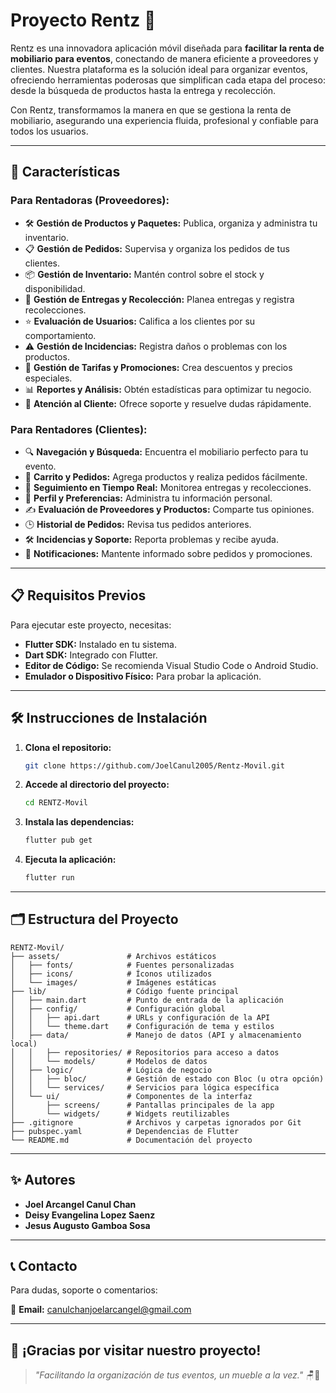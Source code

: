 # Proyecto Rentz 🎉

Rentz es una innovadora aplicación móvil diseñada para **facilitar la renta de mobiliario para eventos**, conectando de manera eficiente a proveedores y clientes. Nuestra plataforma es la solución ideal para organizar eventos, ofreciendo herramientas poderosas que simplifican cada etapa del proceso: desde la búsqueda de productos hasta la entrega y recolección.

Con Rentz, transformamos la manera en que se gestiona la renta de mobiliario, asegurando una experiencia fluida, profesional y confiable para todos los usuarios.

---

## 🚀 Características

### Para Rentadoras (Proveedores):
- 🛠️ **Gestión de Productos y Paquetes:** Publica, organiza y administra tu inventario.
- 📋 **Gestión de Pedidos:** Supervisa y organiza los pedidos de tus clientes.
- 📦 **Gestión de Inventario:** Mantén control sobre el stock y disponibilidad.
- 🚚 **Gestión de Entregas y Recolección:** Planea entregas y registra recolecciones.
- ⭐ **Evaluación de Usuarios:** Califica a los clientes por su comportamiento.
- ⚠️ **Gestión de Incidencias:** Registra daños o problemas con los productos.
- 💸 **Gestión de Tarifas y Promociones:** Crea descuentos y precios especiales.
- 📊 **Reportes y Análisis:** Obtén estadísticas para optimizar tu negocio.
- 💬 **Atención al Cliente:** Ofrece soporte y resuelve dudas rápidamente.

### Para Rentadores (Clientes):
- 🔍 **Navegación y Búsqueda:** Encuentra el mobiliario perfecto para tu evento.
- 🛒 **Carrito y Pedidos:** Agrega productos y realiza pedidos fácilmente.
- 📍 **Seguimiento en Tiempo Real:** Monitorea entregas y recolecciones.
- 👤 **Perfil y Preferencias:** Administra tu información personal.
- ✍️ **Evaluación de Proveedores y Productos:** Comparte tus opiniones.
- 🕒 **Historial de Pedidos:** Revisa tus pedidos anteriores.
- 🛠️ **Incidencias y Soporte:** Reporta problemas y recibe ayuda.
- 🔔 **Notificaciones:** Mantente informado sobre pedidos y promociones.

---

## 📋 Requisitos Previos

Para ejecutar este proyecto, necesitas:

- **Flutter SDK:** Instalado en tu sistema.
- **Dart SDK:** Integrado con Flutter.
- **Editor de Código:** Se recomienda Visual Studio Code o Android Studio.
- **Emulador o Dispositivo Físico:** Para probar la aplicación.

---

## 🛠️ Instrucciones de Instalación

1. **Clona el repositorio:**
   ```bash
   git clone https://github.com/JoelCanul2005/Rentz-Movil.git
   ```

2. **Accede al directorio del proyecto:**
   ```bash
   cd RENTZ-Movil
   ```

3. **Instala las dependencias:**
   ```bash
   flutter pub get
   ```

4. **Ejecuta la aplicación:**
   ```bash
   flutter run
   ```

---

## 🗂️ Estructura del Proyecto

```plaintext
RENTZ-Movil/
├── assets/               # Archivos estáticos
│   ├── fonts/            # Fuentes personalizadas
│   ├── icons/            # Íconos utilizados
│   └── images/           # Imágenes estáticas
├── lib/                  # Código fuente principal
│   ├── main.dart         # Punto de entrada de la aplicación
│   ├── config/           # Configuración global
│   │   ├── api.dart      # URLs y configuración de la API
│   │   └── theme.dart    # Configuración de tema y estilos
│   ├── data/             # Manejo de datos (API y almacenamiento local)
│   │   ├── repositories/ # Repositorios para acceso a datos
│   │   └── models/       # Modelos de datos
│   ├── logic/            # Lógica de negocio
│   │   ├── bloc/         # Gestión de estado con Bloc (u otra opción)
│   │   └── services/     # Servicios para lógica específica
│   └── ui/               # Componentes de la interfaz
│       ├── screens/      # Pantallas principales de la app
│       └── widgets/      # Widgets reutilizables
├── .gitignore            # Archivos y carpetas ignorados por Git
├── pubspec.yaml          # Dependencias de Flutter
└── README.md             # Documentación del proyecto
```

---

## ✨ Autores

- **Joel Arcangel Canul Chan**
- **Deisy Evangelina Lopez Saenz**
- **Jesus Augusto Gamboa Sosa**

---

## 📞 Contacto

Para dudas, soporte o comentarios:

📧 **Email:** [canulchanjoelarcangel@gmail.com](mailto:canulchanjoelarcangel@gmail.com)

---

## 🌟 ¡Gracias por visitar nuestro proyecto!

> _"Facilitando la organización de tus eventos, un mueble a la vez."_ 🪑🎊
